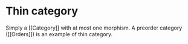 # Thin category
Simply a [[Category]] with at most one morphism. A preorder category ([[Orders]]) is an example of thin category.